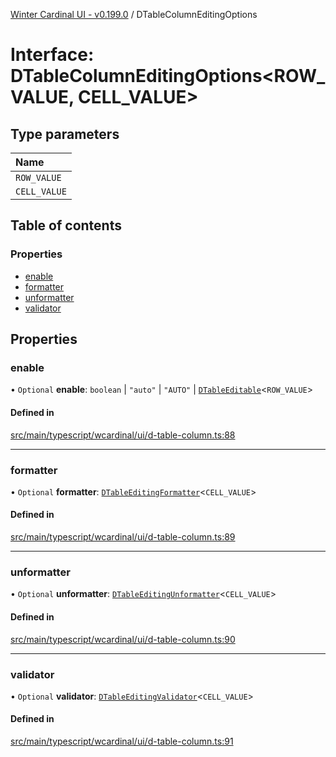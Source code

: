 [Winter Cardinal UI - v0.199.0](../index.md) / DTableColumnEditingOptions

# Interface: DTableColumnEditingOptions<ROW_VALUE, CELL_VALUE\>

## Type parameters

| Name |
| :------ |
| `ROW_VALUE` |
| `CELL_VALUE` |

## Table of contents

### Properties

- [enable](DTableColumnEditingOptions.md#enable)
- [formatter](DTableColumnEditingOptions.md#formatter)
- [unformatter](DTableColumnEditingOptions.md#unformatter)
- [validator](DTableColumnEditingOptions.md#validator)

## Properties

### enable

• `Optional` **enable**: `boolean` \| ``"auto"`` \| ``"AUTO"`` \| [`DTableEditable`](../index.md#dtableeditable)<`ROW_VALUE`\>

#### Defined in

[src/main/typescript/wcardinal/ui/d-table-column.ts:88](https://github.com/winter-cardinal/winter-cardinal-ui/blob/v0.199.0/src/main/typescript/wcardinal/ui/d-table-column.ts#L88)

___

### formatter

• `Optional` **formatter**: [`DTableEditingFormatter`](../index.md#dtableeditingformatter)<`CELL_VALUE`\>

#### Defined in

[src/main/typescript/wcardinal/ui/d-table-column.ts:89](https://github.com/winter-cardinal/winter-cardinal-ui/blob/v0.199.0/src/main/typescript/wcardinal/ui/d-table-column.ts#L89)

___

### unformatter

• `Optional` **unformatter**: [`DTableEditingUnformatter`](../index.md#dtableeditingunformatter)<`CELL_VALUE`\>

#### Defined in

[src/main/typescript/wcardinal/ui/d-table-column.ts:90](https://github.com/winter-cardinal/winter-cardinal-ui/blob/v0.199.0/src/main/typescript/wcardinal/ui/d-table-column.ts#L90)

___

### validator

• `Optional` **validator**: [`DTableEditingValidator`](../index.md#dtableeditingvalidator)<`CELL_VALUE`\>

#### Defined in

[src/main/typescript/wcardinal/ui/d-table-column.ts:91](https://github.com/winter-cardinal/winter-cardinal-ui/blob/v0.199.0/src/main/typescript/wcardinal/ui/d-table-column.ts#L91)
